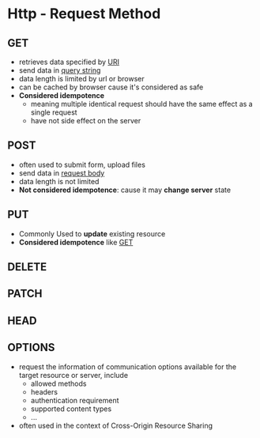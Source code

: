 # Http - Request Method

## GET

- retrieves data specified by [URI](computer-network-uri.md)
- send data in [query string](computer-network-url.md#query-string)
- data length is limited by url or browser
- can be cached by browser cause it's considered as safe
- **Considered idempotence**
  - meaning multiple identical request should have the same effect as a single request
  - have not side effect on the server

## POST

- often used to submit form, upload files
- send data in [request body](http-request-message.md#request-body)
- data length is not limited
- **Not considered idempotence**: cause it may **change server** state

## PUT

- Commonly Used to **update** existing resource
- **Considered idempotence** like [GET](#get)

## DELETE

## PATCH

## HEAD

## OPTIONS

- request the information of communication options available for the target resource or server, include
  - allowed methods
  - headers
  - authentication requirement
  - supported content types
  - ...
- often used in the context of Cross-Origin Resource Sharing

